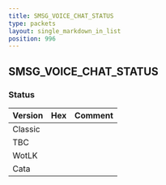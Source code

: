 ```yaml
---
title: SMSG_VOICE_CHAT_STATUS
type: packets
layout: single_markdown_in_list
position: 996
---
```


## SMSG_VOICE_CHAT_STATUS

### Status

Version | Hex | Comment
---------- | ---------- | ---------- 
Classic |  |  
TBC |  |  
WotLK |  |  
Cata |  |  
